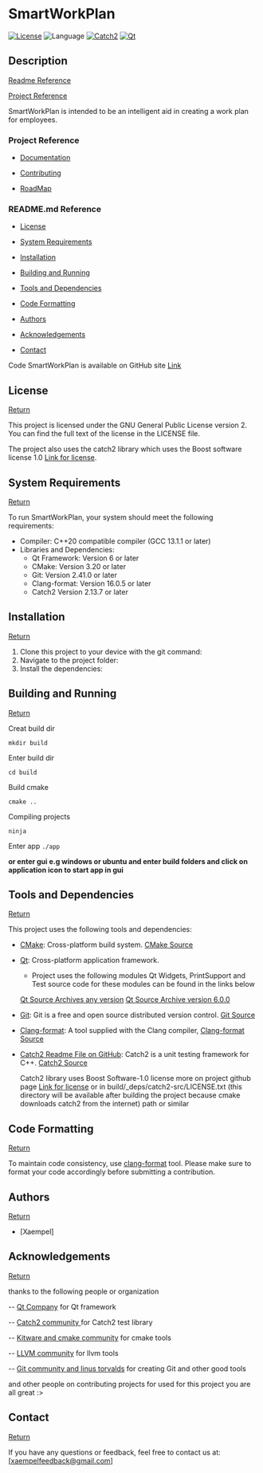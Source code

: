 # SmartWorkPlan

[![License](https://img.shields.io/badge/License-GPLv2-blue.svg)](https://www.gnu.org/licenses/gpl-2.0.html)
![Language](https://img.shields.io/badge/Language-C%2B%2B-blue)
[![Catch2](https://img.shields.io/badge/Tested_with-Catch2-2f2f2f.svg)](https://github.com/catchorg/Catch2)
[![Qt](https://img.shields.io/badge/Framework-Qt-41CD52.svg)](https://www.qt.io/)



## Description
[Readme Reference](#readmemd-reference)

[Project Reference](#project-reference)

SmartWorkPlan is intended to be an intelligent aid in creating a work plan for employees.

### Project Reference

* [Documentation](docs/ReadMe.md)

* [Contributing](.github/CONTRIBUTING.md)

* [RoadMap](docs/RoadMap.md)

### README.md Reference

* [License](#license)

* [System Requirements](#system-requirements)

* [Installation](#installation)

* [Building and Running](#building-and-running)

* [Tools and Dependencies](#tools-and-dependencies)

* [Code Formatting](#code-formatting)

* [Authors](#authors)

* [Acknowledgements](#acknowledgements)

* [Contact](#contact)

Code SmartWorkPlan is available on GitHub site 
[Link](https://github.com/Xaempel/SmartWorkPlan)

## License
[Return](#readmemd-reference)

This project is licensed under the GNU General Public License version 2. You can find the full text of the license in the LICENSE file.

The project also uses the catch2 library which uses the Boost software license 1.0 [Link for license](https://github.com/catchorg/Catch2/blob/devel/LICENSE.txt).

## System Requirements
[Return](#readmemd-reference)

To run SmartWorkPlan, your system should meet the following requirements:

- Compiler: C++20 compatible compiler (GCC 13.1.1 or later)
- Libraries and Dependencies:
  - Qt Framework: Version 6 or later
  - CMake: Version 3.20 or later
  - Git: Version 2.41.0 or later 
  - Clang-format: Version 16.0.5 or later
  - Catch2 Version 2.13.7 or later  

## Installation
[Return](#readmemd-reference)

1. Clone this project to your device with the git command:
2. Navigate to the project folder:
3. Install the dependencies:

## Building and Running 
[Return](#readmemd-reference)

Creat build dir

``` mkdir build ``` 

Enter build dir

``` cd build ``` 

Build cmake 

``` cmake .. ``` 

Compiling projects

``` ninja ``` 

Enter app 
``` ./app ```  

**or enter gui e.g windows or ubuntu and enter build folders and click on application icon to start app in gui**

## Tools and Dependencies
[Return](#readmemd-reference)

This project uses the following tools and dependencies:

* [CMake](https://cmake.org/): Cross-platform build system.
  [CMake Source](https://github.com/Kitware/CMake)

* [Qt](https://www.qt.io/): Cross-platform application framework.
  * Project uses the following modules Qt Widgets, PrintSupport and Test source code for these modules can be found in the links below

  [Qt Source Archives any version](https://download.qt.io/archive/qt/)
  [Qt Source Archive version 6.0.0](https://download.qt.io/archive/qt/6.0/6.0.0/)

* [Git](https://git-scm.com/): Git is a free and open source distributed version control.
  [Git Source](https://github.com/git/git)

* [Clang-format](https://llvm.org/): A tool supplied with the Clang compiler,
  [Clang-format Source](https://github.com/llvm/llvm-project/tree/main/clang/tools/clang-format)

* [Catch2 Readme File on GitHub](https://github.com/catchorg/Catch2/blob/devel/README.md): Catch2 is a unit testing framework for C++.
  [Catch2 Source](https://github.com/catchorg/Catch2) 

  Catch2 library uses Boost Software-1.0 license more on project github page [Link for license](https://github.com/catchorg/Catch2/blob/devel/LICENSE.txt) 
  or in build/_deps/catch2-src/LICENSE.txt 
  (this directory will be available after building the project because cmake downloads catch2 from the internet) path or similar

## Code Formatting
[Return](#readmemd-reference)

To maintain code consistency, use [clang-format](https://clang.llvm.org/docs/ClangFormat.html) tool. Please make sure to format your code accordingly before submitting a contribution.

## Authors
[Return](#readmemd-reference)

* [Xaempel]

## Acknowledgements
[Return](#readmemd-reference)

thanks to the following people or organization

-- [Qt Company](https://www.qt.io/) for Qt framework

-- [Catch2 community ](https://github.com/catchorg/Catch2) for Catch2 test library

-- [Kitware and cmake community](https://github.com/Kitware/CMake) for cmake tools

-- [LLVM community](https://github.com/llvm/llvm-project) for llvm tools

-- [Git community and linus torvalds](https://github.com/git/git) for creating Git and other good tools 

and other people on contributing projects for used for this project you are all great :> 

## Contact
[Return](#readmemd-reference) 

If you have any questions or feedback, feel free to contact us at: [xaempelfeedback@gmail.com]